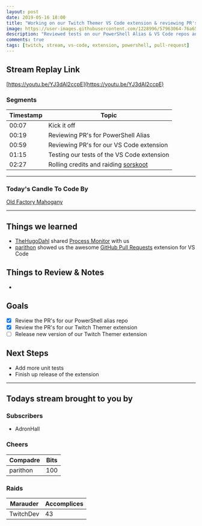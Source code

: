 ```yaml
---
layout: post
date: 2019-05-16 18:00
title: "Working on our Twitch Themer VS Code extension & reviewing PR's to our powershell alias repo"
image: https://user-images.githubusercontent.com/1228996/57963064-76a65680-78e4-11e9-9923-cd93e86e9b3a.png
description: "Reviewed tests on our PowerShell Alias & VS Code repos and then reviewed unit tests for our VS Code extension."
comments: true
tags: [twitch, stream, vs-code, extension, powershell, pull-request]
---
```


## Stream Replay Link

[https://youtu.be/YJ3dAl2ccpE](https://youtu.be/YJ3dAl2ccpE)

<!--more-->

### Segments

| Timestamp | Topic
| ---       | ---
| 00:07     | Kick it off
| 00:19     | Reviewing PR's for PowerShell Alias
| 00:59     | Reviewing PR's for our VS Code extension
| 01:15     | Testing our tests of the VS Code extension
| 02:27     | Rolling credits and raiding [sorskoot](https://twitch.tv/sorskoot)

---

### Today's Candle To Code By

[Old Factory Mahogany](https://amzn.to/2IHHPNJ)

---

## Things we learned

- [TheHugoDahl](https://github.com/hugodahl) shared [Process Monitor](https://docs.microsoft.com/en-us/sysinternals/downloads/procmon) with us
- [parithon](https://github.com/parithon) showed us the awesome [GitHub Pull Requests](https://marketplace.visualstudio.com/items?itemName=GitHub.vscode-pull-request-github) extension for VS Code

## Things to Review & Notes

-

## Goals

- [x] Review the PR's for our PowerShell alias repo
- [x] Review the PR's for our Twitch Themer extension
- [ ] Release new version of our Twitch Themer extension

## Next Steps

- Add more unit tests
- Finish up release of the extension

---

## Todays stream brought to you by

### Subscribers

- AdronHall

### Cheers

| Compadre      | Bits
| ---           | ---
| parithon      | 100

### Raids

| Marauder      | Accomplices
| ---           | ---
| TwitchDev     | 43
